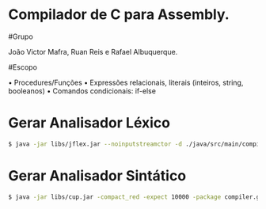 # Compilador de C para Assembly.

#Grupo

João Victor Mafra, Ruan Reis e Rafael Albuquerque.

#Escopo

• Procedures/Funções
• Expressões relacionais, literais (inteiros, string, booleanos)
• Comandos condicionais: if-else

# Gerar Analisador Léxico

```sh
$ java -jar libs/jflex.jar --noinputstreamctor -d ./java/src/main/compiler/generated ./spec/Scanner.flex
```

# Gerar Analisador Sintático

```sh
$ java -jar libs/cup.jar -compact_red -expect 10000 -package compiler.generated -destdir ./java/src/main/compiler/generated -parser Parser ./spec/Parser.cup
```

